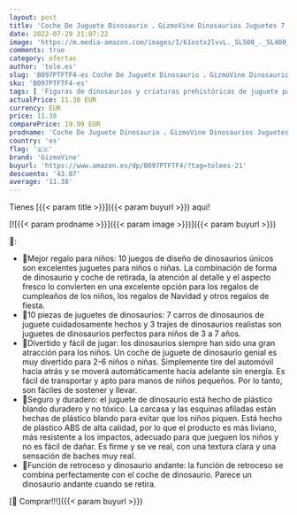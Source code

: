 ```yaml
---
layout: post
title: 'Coche De Juguete Dinosaurio ，GizmoVine Dinosaurios Juguetes 7 Piezas Coche De Rally De Dinosaurios 3 Piezas De Dinosaurios De Goma Suave Regalos De Cumpleaños Y Navidad para Niños Y niñas De3 - 7 Años'
date: 2022-07-29 21:07:22
image: 'https://m.media-amazon.com/images/I/61ostx2lvvL._SL500_._SL400_.jpg'
comments: true
category: ofertas
author: 'tole.es'
slug: 'B097PTFTF4-es Coche De Juguete Dinosaurio ，GizmoVine Dinosaurios...'
sku: 'B097PTFTF4-es'
tags: [ 'Figuras de dinosaurios y criaturas prehistóricas de juguete para niños','Juguetes','Juguetes y juegos','Muñecos y figuras','gizmovine','navidad','🇪🇸', ]
actualPrice: 11.38 EUR
currency: EUR
price: 11.38
comparePrice: 19.99 EUR
prodname: 'Coche De Juguete Dinosaurio ，GizmoVine Dinosaurios Juguetes 7 Piezas Coche De Rally De Dinosaurios 3 Piezas De Dinosaurios De Goma Suave Regalos De Cumpleaños Y Navidad para Niños Y niñas De3 - 7 Años'
country: 'es'
flag: '🇪🇸'
brand: 'GizmoVine'
buyurl: 'https://www.amazon.es/dp/B097PTFTF4/?tag=tolees-21'
descuento: '43.07'
average: '11.38'
---
```


Tienes [{{< param title >}}]({{< param buyurl >}}) aqui!

[![{{< param prodname >}}]({{< param image >}})]({{< param buyurl >}})

🔎:

- 🦖Mejor regalo para niños: 10 juegos de diseño de dinosaurios únicos son excelentes juguetes para niños o niñas. La combinación de forma de dinosaurio y coche de retirada, la atención al detalle y el aspecto fresco lo convierten en una excelente opción para los regalos de cumpleaños de los niños, los regalos de Navidad y otros regalos de fiesta.
- 🦖10 piezas de juguetes de dinosaurios: 7 carros de dinosaurios de juguete cuidadosamente hechos y 3 trajes de dinosaurios realistas son juguetes de dinosaurios perfectos para niños de 3 a 7 años.
- 🦖Divertido y fácil de jugar: los dinosaurios siempre han sido una gran atracción para los niños. Un coche de juguete de dinosaurio genial es muy divertido para 2-6 niños o niñas. Simplemente tire del automóvil hacia atrás y se moverá automáticamente hacia adelante sin energía. Es fácil de transportar y apto para manos de niños pequeños. Por lo tanto, son fáciles de sostener y llevar.
- 🦖Seguro y duradero: el juguete de dinosaurio está hecho de plástico blando duradero y no tóxico. La carcasa y las esquinas afiladas están hechas de plástico blando para evitar que los niños piquen. Está hecho de plástico ABS de alta calidad, por lo que el producto es más liviano, más resistente a los impactos, adecuado para que jueguen los niños y no es fácil de dañar. Es firme y se ve real, con una textura clara y una sensación de baches muy real.
- 🦖Función de retroceso y dinosaurio andante: la función de retroceso se combina perfectamente con el coche de dinosaurio. Parece un dinosaurio andante cuando se retira.

[🛒 Comprar!!!]({{< param buyurl >}})
